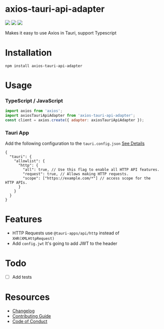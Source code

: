 # axios-tauri-api-adapter

[![](https://img.shields.io/npm/v/axios-tauri-api-adapter)](https://www.npmjs.com/package/axios-tauri-api-adapter)
![](https://img.shields.io/npm/dw/axios-tauri-api-adapter)
![](https://img.shields.io/npm/l/axios-tauri-api-adapter)

Makes it easy to use Axios in Tauri, support Typescript

# Installation

```
npm install axios-tauri-api-adapter
```

# Usage

###  **TypeScript / JavaScript**

```js
import axios from 'axios';
import axiosTauriApiAdapter from 'axios-tauri-api-adapter';
const client = axios.create({ adapter: axiosTauriApiAdapter });
```

### **Tauri App**

Add the following configuration to the `tauri.config.json` [See Details](https://tauri.app/v1/api/config#httpallowlistconfig)

```json5
{
  "tauri": {
    "allowlist": {
      "http": {
        "all": true, // Use this flag to enable all HTTP API features.
        "request": true, // Allows making HTTP requests.
        "scope": ["https://example.com/*"] // access scope for the HTTP APIs.
      }
    }
  }
}
```

# Features
- HTTP Requests use `@tauri-apps/api/http` instead of `XHR(XMLHttpRequest)`
- Add `config.jwt` It's going to add JWT to the header

# Todo

* [ ] Add tests

# Resources

* [Changelog](https://github.com/persiliao/axios-tauri-api-adapter/blob/master/CHANGELOG.md)
* [Contributing Guide](https://github.com/persiliao/axios-tauri-api-adapter/blob/master/CONTRIBUTING.md)
* [Code of Conduct](https://github.com/persiliao/axios-tauri-api-adapter/blob/master/CODE_OF_CONDUCT.md)
